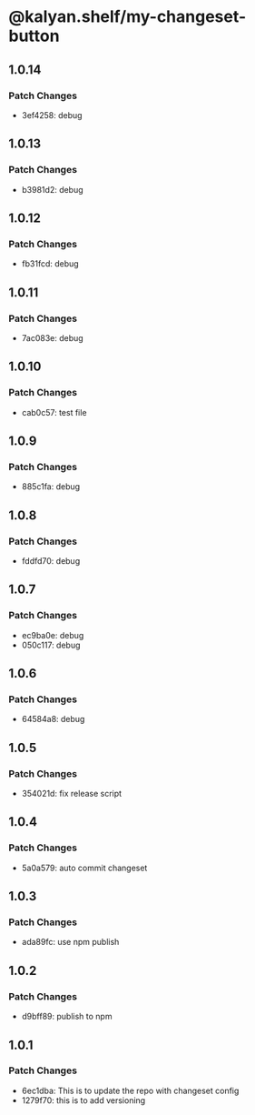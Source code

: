 # @kalyan.shelf/my-changeset-button

## 1.0.14

### Patch Changes

- 3ef4258: debug

## 1.0.13

### Patch Changes

- b3981d2: debug

## 1.0.12

### Patch Changes

- fb31fcd: debug

## 1.0.11

### Patch Changes

- 7ac083e: debug

## 1.0.10

### Patch Changes

- cab0c57: test file

## 1.0.9

### Patch Changes

- 885c1fa: debug

## 1.0.8

### Patch Changes

- fddfd70: debug

## 1.0.7

### Patch Changes

- ec9ba0e: debug
- 050c117: debug

## 1.0.6

### Patch Changes

- 64584a8: debug

## 1.0.5

### Patch Changes

- 354021d: fix release script

## 1.0.4

### Patch Changes

- 5a0a579: auto commit changeset

## 1.0.3

### Patch Changes

- ada89fc: use npm publish

## 1.0.2

### Patch Changes

- d9bff89: publish to npm

## 1.0.1

### Patch Changes

- 6ec1dba: This is to update the repo with changeset config
- 1279f70: this is to add versioning
